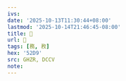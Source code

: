 ```yaml
---
ivs:
date: '2025-10-13T11:30:44+08:00'
lastmod: '2025-10-14T21:46:45-08:00'
title: 󰦿
url: 󰦿
tags: [務, 敄]
hex: '52D9'
src: GHZR, DCCV
note:
---
```

